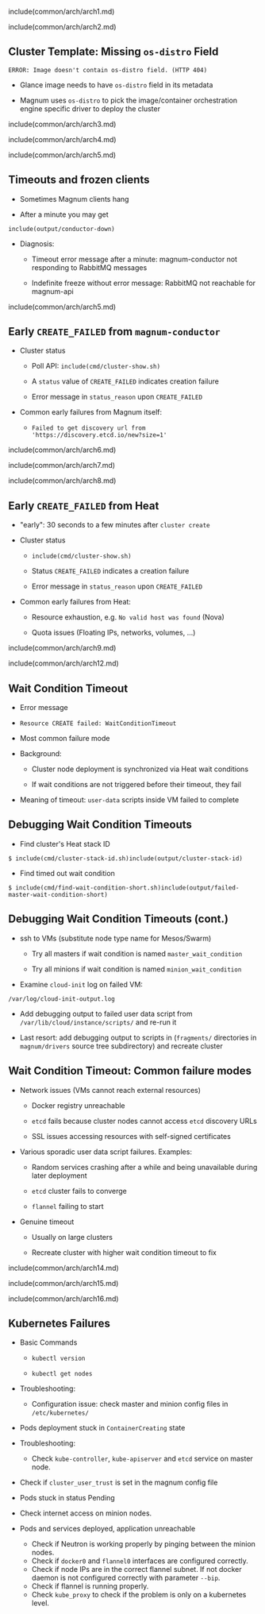 <!--

# User...

Like many stories in our profession, this one one starts with a user. That user
operates a Magnum client.

![User...](img/magnum_architecture_0.PNG)

-->

include(common/arch/arch1.md)

<!--

# User and Magnum API

That client talks to the Magnum API...

![User and Magnum API](img/magnum_architecture_1.PNG)

-->

include(common/arch/arch2.md)


<!--

# Describe Cluster in ClusterTemplate

...and creates a cluster template.

A cluster template is a data structure holding most of a magnum cluster's
metadata, such as the container orchestration engine and the glance image to
use.

![Describe Cluster in ClusterTemplate](img/magnum_architecture_2.PNG)

-->



## Cluster Template: Missing `os-distro` Field

```
ERROR: Image doesn't contain os-distro field. (HTTP 404)
```

* Glance image needs to have `os-distro` field in its metadata

* Magnum uses `os-distro` to pick the image/container orchestration engine
  specific driver to deploy the cluster

<!--

## Cluster Template: Missing `os-distro` Field

This operation can fail due to the Glance image lacking an `os-distro` field:

```
ERROR: Image doesn't contain os-distro field. (HTTP 404)
```

Magnum uses this field to pick the image specific driver to use for cluster
setup, so set it and this error will go away.

-->

include(common/arch/arch3.md)

<!--

# Create Cluster...

![Create Cluster...](img/magnum_architecture_3.PNG)

-->

include(common/arch/arch4.md)

<!--

# ...based on ClusterTemplate

Now that we have a Cluster Template we can create the cluster itself, which
references it.

![...based on ClusterTemplate](img/magnum_architecture_4.PNG)

-->

include(common/arch/arch5.md)

<!--

# API to Conductor: "Create Cluster, please"

When Magnum API gets this request to create a cluster, it passes a RabbitMQ
message to its backend service, `magnum-conductor`, which does the actual work.

![API to Conductor: "Create Cluster, please"](img/magnum_architecture_5.PNG)

-->

## Timeouts and frozen clients

* Sometimes Magnum clients hang

* After a minute you may get

```
include(output/conductor-down)
```

* Diagnosis:

  * Timeout error message after a minute: magnum-conductor not
    responding to RabbitMQ messages

  * Indefinite freeze without error message: RabbitMQ not reachable for
    magnum-api

<!--

## Timeouts and frozen clients

That communication may break down, though.

Depending on whether RabbitMQ or just `magnum-conductor` is unavailable,
`magnum-client` will either hang or output this error message after a minute.

If this happens, make sure both services are up and running and retry.

-->

include(common/arch/arch5.md)

<!--

So, back to magnum-conductor. Let's assume it gets the message now.

-->

## Early `CREATE_FAILED` from `magnum-conductor`

* Cluster status

  * Poll API: `include(cmd/cluster-show.sh)`

  * A `status` value of `CREATE_FAILED` indicates creation failure

  * Error message in `status_reason` upon `CREATE_FAILED`

* Common early failures from Magnum itself:

  * `Failed to get discovery url from 'https://discovery.etcd.io/new?size=1'`

<!--

From this point onward we need to poll the Magnum API...

```
include(cmd/cluster-show.sh)
```

...and examine the `status` and `status_reason` fields to see the state of our
cluster. `status` will tell us if cluster creation failed, suceeded or is still
in progress. `status_reason` will tell us why it failed if it did.

If we do get a `CREATE_FAILED` status after only a couple of seconds it's
usually due to `magnum-conductor` failing to obtain an `etcd` discovery URL.

This is pretty common in enterprise environments where the machine
magnum-conductor runs on may not be able to access the Internet.

In this is the case for you, you will need to set up a local `etcd` discovery
service and specify it in your clusters' cluster templates.

-->

include(common/arch/arch6.md)

<!--

## Generate a Heat Template Matching Cluster

If none of the early errors happened, `magnum-conductor` generates a Heat
template now...

![Generate a Heat Template Matching Cluster](img/magnum_architecture_6.PNG)

-->

include(common/arch/arch7.md)

<!--

# Send Heat Template to Heat API


![Send Heat Template to Heat API](img/magnum_architecture_7.PNG)


...and submits it to the Heat API.

-->

include(common/arch/arch8.md)

<!--

# Heat Creates VMs and Plumbing

Heat will then spawn Nova instances, interconnect them with Neutron networks,
and add all the other ingredients required for our cluster...

![Heat Creates VMs and Plumbing](img/magnum_architecture_8.PNG)

-->


## Early `CREATE_FAILED` from Heat

* "early": 30 seconds to a few minutes after `cluster create`

* Cluster status

  * `include(cmd/cluster-show.sh)`

  * Status `CREATE_FAILED` indicates a creation failure

  * Error message in `status_reason` upon `CREATE_FAILED`

* Common early failures from Heat:

  * Resource exhaustion, e.g. `No valid host was found` (Nova)

  * Quota issues (Floating IPs, networks, volumes, ...)

<!--

## Early `CREATE_FAILED` from Heat

...presuming it can.

For it may encounter resource exhaustion problems such as the ever popular `No
valid host was found` or too tight a quota somewhere.

-->

include(common/arch/arch9.md)

<!--

# VMs Run Container Friendly OS Image

If we make it past this hurdle we will now have a bunch of VMs...

![VMs Run Container Friendly OS Image](img/magnum_architecture_9.PNG)

-->

include(common/arch/arch12.md)

<!--

# user-data run by cloud-init

...on which `cloud-init` runs the CloudConfig scripts generated by Magnum.

If these fail to complete on a node, we will see the most common Magnum failure
mode:

![user-data run by cloud-init](img/magnum_architecture_12.PNG)

-->

## Wait Condition Timeout

* Error message

 * `Resource CREATE failed: WaitConditionTimeout`

* Most common failure mode

* Background:

  * Cluster node deployment is synchronized via Heat wait conditions

  * If wait conditions are not triggered before their timeout, they fail

* Meaning of timeout: `user-data` scripts inside VM failed to complete

<!--

## Wait Condition Timeout

Just like other errors, you will see this one in the `status_reason` field.

Wait condition timeouts happen if the user data scripts on an instance fail to
signal completion to the Heat API:

the very last script to run does this signalling. If any of the scripts before
it fail, the wait condition will not receive a signal and time out.

-->

## Debugging Wait Condition Timeouts

* Find cluster's Heat stack ID

```
$ include(cmd/cluster-stack-id.sh)include(output/cluster-stack-id)
```

* Find timed out wait condition

```
$ include(cmd/find-wait-condition-short.sh)include(output/failed-master-wait-condition-short)
```

<!--

## Debugging Wait Condition Timeouts

Debugging this always follows the same pattern:

First of all you need to find the cluster's Heat stack ID:

```
$ include(cmd/cluster-stack-id.sh)include(output/cluster-stack-id)
```

Second, you list the stack's resources and find the offending wait condition:

```
$ include(cmd/find-wait-condition.sh)include(output/failed-master-wait-condition)
```

We are only interested in the first column here, hence the `awk`. The first
column tells us whether the problematic node is a master or minion node.

-->

## Debugging Wait Condition Timeouts (cont.)

* ssh to VMs (substitute node type name for Mesos/Swarm)

  * Try all masters if wait condition is named `master_wait_condition`

  * Try all minions if wait condition is named `minion_wait_condition`

* Examine `cloud-init` log on failed VM:

```
/var/log/cloud-init-output.log
```

* Add debugging output to failed user data script from
  `/var/lib/cloud/instance/scripts/` and re-run it

* Last resort: add debugging output to scripts in (`fragments/` directories in
  `magnum/drivers` source tree subdirectory) and recreate cluster

<!--

You ssh to all nodes of the type that failed (be that master or minion) and
examine `/var/log/cloud-init-output.log` for errors.

Once you've got a log with errors you've found the broken node.

You could find the exact node right away by digging through Heat, but that
takes too long to explain in a lightning talk.

Once you've got the problematic node, you've got 3 levels of debugging
escalation:

1) You might get lucky and see the problem in the log.

2) If there's no useful information in there other than "this script failed",
add debug output to the failed script and re-run it.

3) If the problem requires a pristine VM to reproduce, you'll have to add your
   debug output to the same script in the Magnum source tree and recreate the
   cluster.

-->


## Wait Condition Timeout: Common failure modes

* Network issues (VMs cannot reach external resources)

  * Docker registry unreachable

  * `etcd` fails because cluster nodes cannot access `etcd` discovery URLs

  * SSL issues accessing resources with self-signed certificates

* Various sporadic user data script failures. Examples:

  * Random services crashing after a while and being unavailable during later
    deployment

  * `etcd` cluster fails to converge

  * `flannel` failing to start

* Genuine timeout

  * Usually on large clusters

  * Recreate cluster with higher wait condition timeout to fix

<!--

There are three basic categories of wait condition timeout:

1. Network issues where the user-data scripts are unable to reach external
   resources or stumble upon SSL certificate validation.

2. User data scripts failing sporadically at some stage. There are a ton of
   moving parts in there and sometimes they fail. Some we've seen so far:

   *  Services crashing a little after startup
   * `etcd` or `flannel` acting up when a user data script expects them to work

3. Last but not least, the default timeout of 60 minutes for wait conditions may be
   too low for very large clusters on very busy clouds.

   You'll see successful user data scripts across the board in that case.

   Just recreate the cluster with a bigger timeout to fix the problem.

-->

include(common/arch/arch14.md)

<!--

# Kubernetes orchestrates Docker

# cloud-init configures Kubernetes

Let's assume all cloud-init scripts run fine. Then `cloud-init` will have
configured Kubernetes now...

![Kubernetes orchestrates Docker](img/magnum_architecture_14.PNG)

-->

include(common/arch/arch15.md)

<!--

...and the cluster is ready to receive containers.

![Workload in Docker Containers](img/magnum_architecture_15.PNG)

-->

include(common/arch/arch16.md)

<!--

And now the user comes along and starts talking to the Kubernetes API...

![Kubernetes Credentials from Magnum API](img/magnum_architecture_16.PNG)

-->

## Kubernetes Failures

* Basic Commands

  * `kubectl version`

  * `kubectl get nodes`

* Troubleshooting:

    * Configuration issue: check master and minion config files in `/etc/kubernetes/`

* Pods deployment stuck in `ContainerCreating` state

* Troubleshooting:

  * Check `kube-controller`, `kube-apiserver` and `etcd` service on master node.

 * Check if `cluster_user_trust` is set in the magnum config file

* Pods stuck in status Pending

 * Check internet access on minion nodes.

* Pods and services deployed, application unreachable

  * Check if Neutron is working properly by pinging between the minion nodes.
  * Check if `docker0` and `flannel0` interfaces are configured correctly.
  * Check if node IPs are in the correct flannel subnet. If not docker daemon
    is not configured correctly with parameter `--bip`.
  * Check if flannel is running properly.
  * Check `kube_proxy` to check if the problem is only on a kubernetes
    level.

<!--

A few things can go wrong like the apiserver is down which you will see with
the kubectl version command or the minion nodes are not reachable which will
result in  kubectl get nodes returning nothing which again mostly is a config
related issue.

The pod can be stuck in creating state due to several reasons but the most
likely could be that the kubernetes services or etcd is down. Another common
reason when it happens is when cluster_user_trust is not set in the magnum
config. This happens in case the OpenStack services need to be reached as a
part of the pod creation for eg when using cinder as the volume driver for the
cluster.

The pod status is Pending while the Docker image is being downloaded, so if
the status does not change for a long time, log into the minion node and check
for Cluster internet access.

There are different levels at which the network could be broken leading to
connectivity issues.

Firstly, make sure that neutron is working properly and that all the nodes in
the cluster are able to ping each other.

Kubernetes presents a flat network space for the pods and services and uses different
network drivers to provide this network model. This is specific to the default network
driver flannel.

Check the interfaces and the docker deamon. Then check flannel. If Flannel fails,
some containers will not be able to access services from other containers in the cluster.

Lastly, the containers created by Kubernetes will be on the same IP subnet as the
containers created directly in Docker and so they will have the same connectivity.
However, the pods still may not be able to reach each other because normally they
connect through some Kubernetes services rather than directly. The services are
supported by the kube-proxy and rules inserted into the iptables, therefore their
networking paths have some extra hops and there may be problems there.

-->
